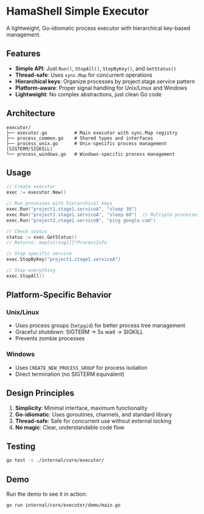 # HamaShell Simple Executor

A lightweight, Go-idiomatic process executor with hierarchical key-based management.

## Features

- **Simple API**: Just `Run()`, `StopAll()`, `StopByKey()`, and `GetStatus()`
- **Thread-safe**: Uses `sync.Map` for concurrent operations
- **Hierarchical keys**: Organize processes by project.stage.service pattern
- **Platform-aware**: Proper signal handling for Unix/Linux and Windows
- **Lightweight**: No complex abstractions, just clean Go code

## Architecture

```
executor/
├── executor.go          # Main executor with sync.Map registry
├── process_common.go    # Shared types and interfaces
├── process_unix.go      # Unix-specific process management (SIGTERM/SIGKILL)
└── process_windows.go   # Windows-specific process management
```

## Usage

```go
// Create executor
exec := executor.New()

// Run processes with hierarchical keys
exec.Run("project1.stage1.serviceA", "sleep 30")
exec.Run("project1.stage1.serviceA", "sleep 60")  // Multiple processes per key
exec.Run("project2.stage1.serviceB", "ping google.com")

// Check status
status := exec.GetStatus()
// Returns: map[string][]*ProcessInfo

// Stop specific service
exec.StopByKey("project1.stage1.serviceA")

// Stop everything
exec.StopAll()
```

## Platform-Specific Behavior

### Unix/Linux
- Uses process groups (`Setpgid`) for better process tree management
- Graceful shutdown: SIGTERM → 5s wait → SIGKILL
- Prevents zombie processes

### Windows
- Uses `CREATE_NEW_PROCESS_GROUP` for process isolation
- Direct termination (no SIGTERM equivalent)

## Design Principles

1. **Simplicity**: Minimal interface, maximum functionality
2. **Go-idiomatic**: Uses goroutines, channels, and standard library
3. **Thread-safe**: Safe for concurrent use without external locking
4. **No magic**: Clear, understandable code flow

## Testing

```bash
go test -v ./internal/core/executor/
```

## Demo

Run the demo to see it in action:

```bash
go run internal/core/executor/demo/main.go
```